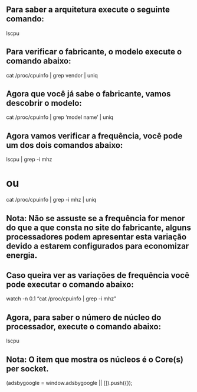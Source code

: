 ## Para saber a arquitetura execute o seguinte comando:
lscpu

## Para verificar o fabricante, o modelo execute o comando abaixo:
cat /proc/cpuinfo | grep vendor | uniq

## Agora que você já sabe o fabricante, vamos descobrir o modelo:
cat /proc/cpuinfo | grep ‘model name’ | uniq
## Agora vamos verificar a frequência, você pode um dos dois comandos abaixo:
lscpu | grep -i mhz
# ou
cat /proc/cpuinfo | grep -i mhz | uniq
## Nota: Não se assuste se a frequência for menor do que a que consta no site do fabricante, alguns processadores podem apresentar esta variação devido a estarem configurados para economizar energia.
## Caso queira ver as variações de frequência você pode executar o comando abaixo:
watch -n 0.1 “cat /proc/cpuinfo | grep -i mhz”
## Agora, para saber o número de núcleo do processador, execute o comando abaixo:
lscpu

## Nota: O item que mostra os núcleos é o Core(s) per socket.

(adsbygoogle = window.adsbygoogle || []).push({});
